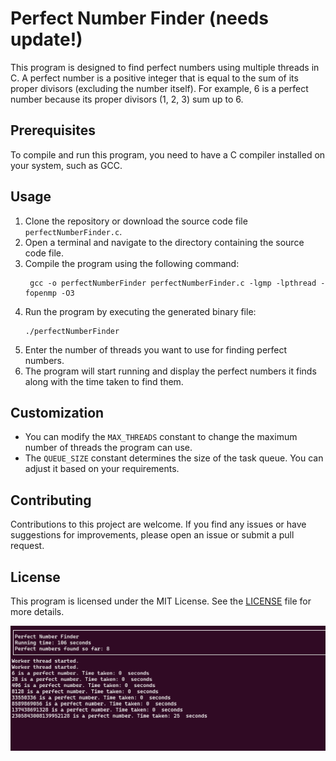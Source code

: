 # Perfect Number Finder (needs update!)

This program is designed to find perfect numbers using multiple threads in C. A perfect number is a positive integer that is equal to the sum of its proper divisors (excluding the number itself). For example, 6 is a perfect number because its proper divisors (1, 2, 3) sum up to 6.

## Prerequisites

To compile and run this program, you need to have a C compiler installed on your system, such as GCC.

## Usage

1. Clone the repository or download the source code file `perfectNumberFinder.c`.
2. Open a terminal and navigate to the directory containing the source code file.
3. Compile the program using the following command:
    ```
     gcc -o perfectNumberFinder perfectNumberFinder.c -lgmp -lpthread -fopenmp -O3
    ```
4. Run the program by executing the generated binary file:
    ```
    ./perfectNumberFinder
    ```
5. Enter the number of threads you want to use for finding perfect numbers.
6. The program will start running and display the perfect numbers it finds along with the time taken to find them.

## Customization

- You can modify the `MAX_THREADS` constant to change the maximum number of threads the program can use.
- The `QUEUE_SIZE` constant determines the size of the task queue. You can adjust it based on your requirements.

## Contributing

Contributions to this project are welcome. If you find any issues or have suggestions for improvements, please open an issue or submit a pull request.

## License

This program is licensed under the MIT License. See the [LICENSE](LICENSE) file for more details.

![alt text](image.png)